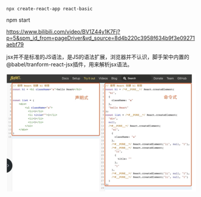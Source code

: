
```
npx create-react-app react-basic
```

npm start

https://www.bilibili.com/video/BV1Z44y1K7Fj?p=5&spm_id_from=pageDriver&vd_source=8d4b220c3958f634b9f3e09271aebf79

jsx并不是标准的JS语法，是JS的语法扩展，浏览器并不认识，脚手架中内置的@babel/tranform-react-jsx插件，用来解析jsx语法。

![jsx转换](img/jsx1.png)